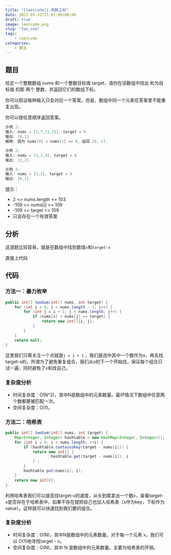 ```yaml
---
title: "[leetcode]1.两数之和"
date: 2021-03-31T21:07:00+08:00
draft: true
image: leetcode.png
slug: "two_sum"
tags:
    - leetcode
categories: 
    - 算法
--- 
```


## 题目

给定一个整数数组 nums 和一个整数目标值 target，请你在该数组中找出 和为目标值 的那 两个 整数，并返回它们的数组下标。

你可以假设每种输入只会对应一个答案。但是，数组中同一个元素在答案里不能重复出现。

你可以按任意顺序返回答案。

```java
示例 1:
输入: nums = [2,7,11,15], target = 9
输出: [0,1]
解释: 因为 nums[0] + nums[1] == 9, 返回 [0, 1].

示例 2: 
输入: nums = [3,2,4], target = 6
输出: [1,2]

示例 3: 
输入: nums = [3,3], target = 6
输出: [0,1]
```

提示：

- 2 <= nums.length <= 103
- -109 <= nums[i] <= 109
- -109 <= target <= 109
- 只会存在一个有效答案

## 分析

这道题比较容易，就是在数组中找到数值`x`和`target-x`

直接上代码

## 代码

### 方法一：暴力枚举

```java
public int[] twoSum(int[] nums, int target) {
    for (int i = 0; i < nums.length - 1; i++) {
        for (int j = i + 1; j < nums.length; j++) {
            if (nums[i] + nums[j] == target) {
                return new int[]{i, j};
            }
        }
    }
    return null;
}
```

这里我们只需关注一个点就是`j = i + 1` ，我们是选中其中一个数作为x，再去找target-x的，所谓为了避免重复组合，我们从x的下一个开始找，保证每个组合只试一遍，同时避免了x和找自己。

### 复杂度分析

- 时间复杂度：O(N^2)，其中N是数组中的元素数量。最坏情况下数组中任意两个数都要被匹配一次。
- 空间复杂度：O(1)。

### 方法二：哈希表

```java
public int[] twoSum(int[] nums, int target) {
    Map<Integer, Integer> hashtable = new HashMap<Integer, Integer>();
    for (int i = 0; i < nums.length; ++i) {
        if (hashtable.containsKey(target - nums[i])) {
            return new int[] {
                    hashtable.get(target - nums[i]), i
            } ;
        }
        hashtable.put(nums[i], i);
    }
    return new int[0];
}
```

利用哈希表我们可以提高找target-x的速度，从头到尾拿出一个数x，查看target-x是否存在于哈希表中，如果不存在就把自己也加入哈希表（x作为key，下标作为value）。这样就可以快速找到我们要的组合。

### 复杂度分析

- 时间复杂度：O(N)，其中N是数组中的元素数量。对于每一个元素 x，我们可以 O(1)地寻找target - x。
- 空间复杂度：O(N)，其中 N 是数组中的元素数量。主要为哈希表的开销。